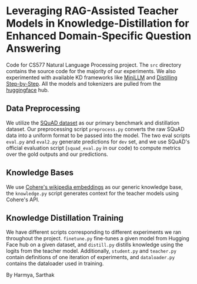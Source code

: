 # Leveraging RAG-Assisted Teacher Models in Knowledge-Distillation for Enhanced Domain-Specific Question Answering

Code for CS577 Natural Language Processing project. The `src` directory contains the source code for the majority of our experiments. We also experimented with available KD frameworks like [MiniLLM](https://github.com/microsoft/LMOps/tree/main/minillm) and [Distilling Step-by-Step](https://github.com/google-research/distilling-step-by-step). All the models and tokenizers are pulled from the [huggingface](https://pypi.org/project/transformers/) hub.

## Data Preprocessing
We utilize the [SQuAD dataset](https://rajpurkar.github.io/SQuAD-explorer/) as our primary benchmark and distillation dataset. Our preprocessing script `preprocess.py` converts the raw SQuAD data into a uniform format to be passed into the model. The two eval scripts `eval.py` and `eval2.py` generate predictions for `dev` set, and we use SQuAD's official evaluation script (`squad_eval.py` in our code) to compute metrics over the gold outputs and our predictions. 

## Knowledge Bases
We use [Cohere's wikipedia embeddings](https://huggingface.co/datasets/Cohere/wikipedia-22-12-simple-embeddings) as our generic knowledge base, the `knowledge.py` script generates context for the teacher models using Cohere's API.

## Knowledge Distillation Training
We have different scripts corresponding to different experiments we ran throughout the project. `finetune.py` fine-tunes a given model from Hugging Face hub on a given dataset, and `distill.py` distills knowledge using the logits from the teacher model. Additionally, `student.py` and `teacher.py` contain definitions of one iteration of experiments, and `dataloader.py` contains the dataloader used in training.

By Harmya, Sarthak
